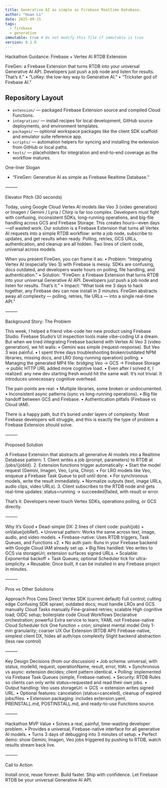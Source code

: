```yaml
---
title: Generative AI as simple as Firebase Realtime Database.
author: "Huan Li"
date: 2025-09-15
tags:
  - firebase
  - generative
immutable: true # Do not modify this file if immutable is true
version: 0.1.0
---
```


Hackathon Guidance: Firebase + Vertex AI RTDB Extension

FireGen: a Firebase Extension that turns RTDB into your universal Generative AI API. Developers just push a job node and listen for results. That’s it.”
	•	“LoKey: the low-key way to Generative AI.”
	•	“Trickster god of Firebase AI.”

## Repository Layout

- `extension/` — packaged Firebase Extension source and compiled Cloud Functions.
- `integration/` — install recipes for local development, GitHub source deployments, and environment templates.
- `packages/` — optional workspace packages like the client SDK scaffold and emulator suite reference app.
- `scripts/` — automation helpers for syncing and installing the extension from GitHub or local paths.
- `tests/` — placeholders for integration and end-to-end coverage as the workflow matures.

One-liner Slogan

- “FireGen: Generative AI as simple as Firebase Realtime Database.”

⸻

Elevator Pitch (30 seconds)

Today, using Google Cloud Vertex AI models like Veo 3 (video generation) or Imagen / Gemini / Lyria / Chirp is far too complex. Developers must fight with confusing, inconsistent SDKs, long-running operations, and big-file handling across GCS and Firebase Storage. This creates hours—even days—of wasted work. Our solution is a Firebase Extension that turns all Vertex AI requests into a simple RTDB workflow: write a job node, subscribe to updates, and get results when ready. Polling, retries, GCS URLs, authentication, and cleanup are all hidden. Two lines of client code, universal across models.

When you present FireGen, you can frame it as:
	•	Problem: “Integrating Vertex AI (especially Veo 3) with Firebase is messy. SDKs are confusing, docs outdated, and developers waste hours on polling, file handling, and authentication.”
	•	Solution: “FireGen: a Firebase Extension that turns RTDB into your universal Generative AI API. Developers just push a job node and listen for results. That’s it.”
	•	Impact: “What took me 3 days to hack together, any Firebase dev can now install in 3 minutes. FireGen abstracts away all complexity — polling, retries, file URLs — into a single real-time API.”

⸻

Background Story: The Problem

This week, I helped a friend vibe-code her new product using Firebase Studio. Firebase Studio’s UI inspection tools make vibe-coding UI a dream. But when we tried integrating Firebase backend with Vertex AI Veo 3 (video generation), we hit walls:
	•	Gemini was simple (request-response). But Veo 3 was painful.
	•	I spent three days troubleshooting broken/outdated NPM libraries, missing docs, and LRO (long-running operation) polling.
	•	Managing the generated MP4 file: bridging Veo → GCS → Firebase Storage → public HTTP URL added more cognitive load.
	•	Even after I solved it, I realized: any new dev starting fresh would hit the same wall. It’s not trivial. It introduces unnecessary cognitive overhead.

The pain points are real:
	•	Multiple libraries, some broken or undocumented.
	•	Inconsistent async patterns (sync vs long-running operations).
	•	Big file handoff between GCS and Firebase.
	•	Authentication pitfalls (Firebase vs Cloud IAM).

There is a happy path, but it’s buried under layers of complexity. Most Firebase developers will struggle, and this is exactly the type of problem a Firebase Extension should solve.

⸻

Proposed Solution

A Firebase Extension that abstracts all generative AI models into a Realtime Database pattern:
	1.	Client writes a job (prompt, parameters) to RTDB at /jobs/{jobId}.
	2.	Extension functions trigger automatically:
	•	Start the model request (Gemini, Imagen, Veo, Lyria, Chirp).
	•	For LRO models like Veo, enqueue a Firebase Task Queue to poll until done.
	•	For synchronous models, write the result immediately.
	•	Normalize outputs (text, image URLs, audio clips, video URLs).
	3.	Client subscribes to the RTDB node and gets real-time updates: status=running → succeeded|failed, with result or error.

That’s it. Developers never touch Vertex SDKs, operations polling, or GCS directly.

⸻

Why It’s Good
	•	Dead-simple DX: 2 lines of client code: push(job) + onValue(jobRef).
	•	Universal pattern: Works the same across text, image, audio, and video models.
	•	Firebase-native: Uses RTDB triggers, Task Queues, and Functions v2.
	•	No auth pain: Runs in your Firebase backend with Google Cloud IAM already set up.
	•	Big files handled: Veo writes to GCS via storageUri; extension surfaces signed URLs.
	•	Scalable: Exponential backoff + Task Queues; optional Scheduler tick for ultra-simplicity.
	•	Reusable: Once built, it can be installed in any Firebase project in minutes.

⸻

Pros vs Other Solutions

Approach	Pros	Cons
Direct Vertex SDK (current default)	Full control; cutting edge	Confusing SDK sprawl; outdated docs; must handle LROs and GCS manually
Cloud Tasks manually	Fine-grained retries; scalable	High cognitive load; OIDC setup; boilerplate code
Cloud Workflows	Declarative orchestration; powerful	Extra service to learn; YAML not Firebase-native
Cloud Scheduler tick	One function + cron; simplest mental model	Only 1-min granularity; coarser UX
Our Extension (RTDB API)	Firebase-native, simplest client DX, hides all auth/ops complexity	Slight backend abstraction (less raw control)


⸻

Key Design Decisions (from our discussion)
	•	Job schema: universal, with status, modelId, request, operationName, result, error, ttlAt.
	•	Synchronous vs async: extension decides; client pattern identical.
	•	Polling: implemented via Firebase Task Queues (simple, Firebase-native).
	•	Security: RTDB Rules so clients can only write status=requested and read their own jobs.
	•	Output handling: Veo uses storageUri → GCS → extension writes signed URL.
	•	Optional features: cancelation (status=canceled), cleanup of expired jobs/files.
	•	Extension packaging: includes extension.yaml, PREINSTALL.md, POSTINSTALL.md, and ready-to-use Functions source.

⸻

Hackathon MVP Value
	•	Solves a real, painful, time-wasting developer problem.
	•	Provides a universal, Firebase-native interface for all generative AI models.
	•	Turns 3 days of debugging into 3 minutes of setup.
	•	Perfect demo: show Gemini, Imagen, Veo jobs triggered by pushing to RTDB, watch results stream back live.

⸻

Call to Action

Install once, reuse forever. Build faster. Ship with confidence. Let Firebase RTDB be your universal Generative AI API.
